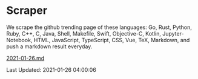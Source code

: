# Scraper

We scrape the github trending page of these languages: Go, Rust, Python, Ruby, C++, C, Java, Shell, Makefile, Swift, Objective-C, Kotlin, Jupyter-Notebook, HTML, JavaScript, TypeScript, CSS, Vue, TeX, Markdown, and push a markdown result everyday.

[2021-01-26.md](https://github.com/yangwenmai/github-trending-backup/blob/master/2021-01-26.md)

Last Updated: 2021-01-26 04:00:06